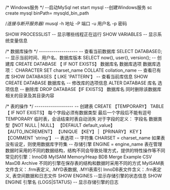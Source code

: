 /* Windows服务 */
--启动MySql
    net start mysql
--创建Windows服务
    sc create mysql binPath= mysqld_bin_path

/*连接与断开服务器*/
musql -h 地址 -P 端口 -u 用户名 -p 密码

SHOW PROCESSLIST -- 显示哪些线程正在运行
SHOW VARIABLES -- 显示系统变量信息

/* 数据库操作 */ -------------------
-- 查看当前数据库
    SELECT DATABASE();
-- 显示当前时间、用户名、数据库版本
    SELECT now(), user(), version();
-- 创建库
    CREATE DATABASE 【 IF NOT EXISTS】 数据库名 数据库选项
    数据库选项：
        CHARACTER SET charset_name
        COLLATE collation_name
-- 查看已有库
    SHOW DATABASES【 LIKE 'PATTERN'】
-- 查看当前库信息
    SHOW CREATE DATABASE 数据库名
-- 修改库的选项信息
    ALTER DATABASE 库名 选项信息
-- 删除库
    DROP DATABASE【IF EXISTS】 数据库名
        同时删除该数据库相关的目录及其目录内容
        
/* 表的操作 */ -------------------
-- 创建表
    CREATE 【TEMPORARY】 TABLE【 IF NOT EXISTS】
        每个字段必须有数据类型
        最后一个字段后不能有逗号
        TEMPORARY 临时表，会话结束时表自动消失
        对于字段的定义：
            字段名 数据类型【NOT NULL | NULL】 【DEFAULT default_value】 【AUTO_INCREMENT】 【UNIQUE 【KEY】 | 【PRINARY】 KEY 】【COMMENT 'string'】
-- 表选项
    -- 字符集
        CHARSET = charset_name
        如果表没有设定，则使用数据库字符集
    -- 存储引擎
        ENGINE = engine_name
        表在管理数据时采用的不同的数据结构，结构不同会导致处理方式，提供的特性操作等不同
        常见的引擎：InnoDB MyISAM Memory/Heap BDB Merge Example CSV MaxDB Archive
        不同的引擎在保存表的结构和数据时采用不同的方式
        MyISAM表文件含义：.frm表定义, .MYD表数据, .MYI表索引
        InnoDB表文件含义：.frn表定义, 表空间数据和日志文件
        SHOW ENGINES --显示存储引擎的状态信息
        SHOW ENGINE 引擎名 {LOGS|STATUS} -- 显示存储引擎的日志
        
        
